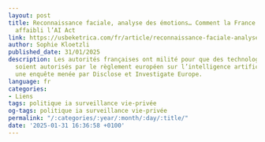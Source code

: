 ```yaml
---
layout: post
title: Reconnaissance faciale, analyse des émotions… Comment la France a volontairement
  affaibli l’AI Act
link: https://usbeketrica.com/fr/article/reconnaissance-faciale-analyse-des-emotions-comment-la-france-a-volontairement-affaibli-l-ai-act
author: Sophie Kloetzli
published_date: 31/01/2025
description: Les autorités françaises ont milité pour que des technologies ultra intrusives
  soient autorisés par le règlement européen sur l’intelligence artificielle, révèle
  une enquête menée par Disclose et Investigate Europe.
language: fr
categories:
- Liens
tags: politique ia surveillance vie-privée
og-tags: politique ia surveillance vie-privée
permalink: "/:categories/:year/:month/:day/:title/"
date: '2025-01-31 16:36:58 +0100'
---
```

